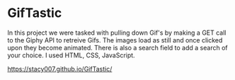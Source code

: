 # GifTastic
In this project we were tasked with pulling down Gif's by making a GET call to the Giphy API to retreive Gifs. The images load as still and once clicked upon they become animated. There is also a search field to add a search of your choice. I used HTML, CSS, JavaScript.

https://stacy007.github.io/GifTastic/
